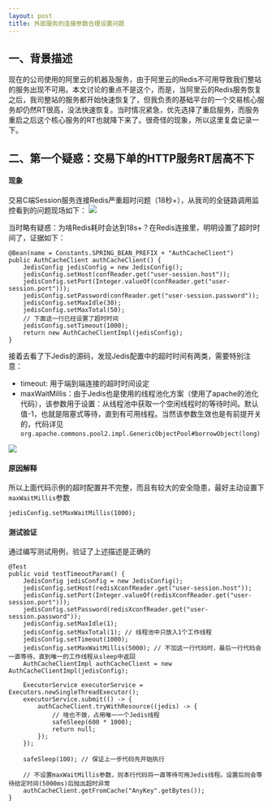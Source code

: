 ```yaml
---
layout: post
title: 外部服务的连接参数合理设置问题
---
```


## 一、背景描述
现在的公司使用的阿里云的机器及服务，由于阿里云的Redis不可用导致我们整站的服务出现不可用。本文讨论的重点不是这个，而是，当阿里云的Redis服务恢复之后，我司整站的服务都开始快速恢复了，但我负责的基础平台的一个交易核心服务却仍然RT很高，没法快速恢复。当时情况紧急，优先选择了重启服务，而服务重启之后这个核心服务的RT也就降下来了。很奇怪的现象，所以这里复盘记录一下。

## 二、第一个疑惑：交易下单的HTTP服务RT居高不下
#### 现象
交易C端Session服务连接Redis严重超时问题（18秒+），从我司的全链路调用监控看到的问题现场如下：
![](/images/2021-10/参数合理设置-C端Session耗时监控.png)

当时略有疑惑：为啥Redis耗时会达到18s+？在Redis连接里，明明设置了超时时间了，证据如下：
```
@Bean(name = Constants.SPRING_BEAN_PREFIX + "AuthCacheClient")
public AuthCacheClient authCacheClient() {
    JedisConfig jedisConfig = new JedisConfig();
    jedisConfig.setHost(confReader.get("user-session.host"));
    jedisConfig.setPort(Integer.valueOf(confReader.get("user-session.port")));
    jedisConfig.setPassword(confReader.get("user-session.password"));
    jedisConfig.setMaxIdle(30);
    jedisConfig.setMaxTotal(50);
    // 下面这一行已经设置了超时时间
    jedisConfig.setTimeout(1000);
    return new AuthCacheClientImpl(jedisConfig);
}
```

接着去看了下Jedis的源码，发现Jedis配置中的超时时间有两类，需要特别注意：
 - timeout: 用于端到端连接的超时时间设定
 - maxWaitMillis：由于Jedis也是使用的线程池化方案（使用了apache的池化代码），该参数用于设置：从线程池中获取一个空闲线程时的等待时间。默认值-1，也就是阻塞式等待，直到有可用线程。当然该参数生效也是有前提开关的，代码详见`org.apache.commons.pool2.impl.GenericObjectPool#borrowObject(long)`

![](/images/2021-10/参数合理设置-Jedis超时配置.png)

#### 原因解释
所以上面代码示例的超时配置并不完整，而且有较大的安全隐患，最好主动设置下`maxWaitMillis`参数    
```
jedisConfig.setMaxWaitMillis(1000);
```

#### 测试验证
通过编写测试用例，验证了上述描述是正确的
```
@Test
public void testTimeoutParam() {
    JedisConfig jedisConfig = new JedisConfig();
    jedisConfig.setHost(redisXconfReader.get("user-session.host"));
    jedisConfig.setPort(Integer.valueOf(redisXconfReader.get("user-session.port")));
    jedisConfig.setPassword(redisXconfReader.get("user-session.password"));
    jedisConfig.setMaxIdle(1);
    jedisConfig.setMaxTotal(1); // 线程池中只放入1个工作线程
    jedisConfig.setTimeout(1000);
    jedisConfig.setMaxWaitMillis(5000); // 不加这一行代码时，最后一行代码会一直等待，直到唯一的工作线程从sleep中返回
    AuthCacheClientImpl authCacheClient = new AuthCacheClientImpl(jedisConfig);
 
    ExecutorService executorService = Executors.newSingleThreadExecutor();
    executorService.submit(() -> {
        authCacheClient.tryWithResource((jedis) -> {
            // 啥也不做，占用唯一一个Jedis线程
            safeSleep(600 * 1000);
            return null;
        });
    });
 
    safeSleep(100); // 保证上一步代码先开始执行
 
    // 不设置maxWaitMillis参数，则本行代码将一直等待可用Jedis线程。设置后则会等待给定时间(5000ms)后抛出超时异常
    authCacheClient.getFromCache("AnyKey".getBytes());
}
```
